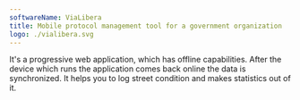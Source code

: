 ```yaml
---
softwareName: ViaLibera
title: Mobile protocol management tool for a government organization
logo: ./vialibera.svg
---
```


It's a progressive web application, which has offline capabilities. After the device which runs the application comes back online the data is synchronized. It helps you to log street condition and makes statistics out of it.
